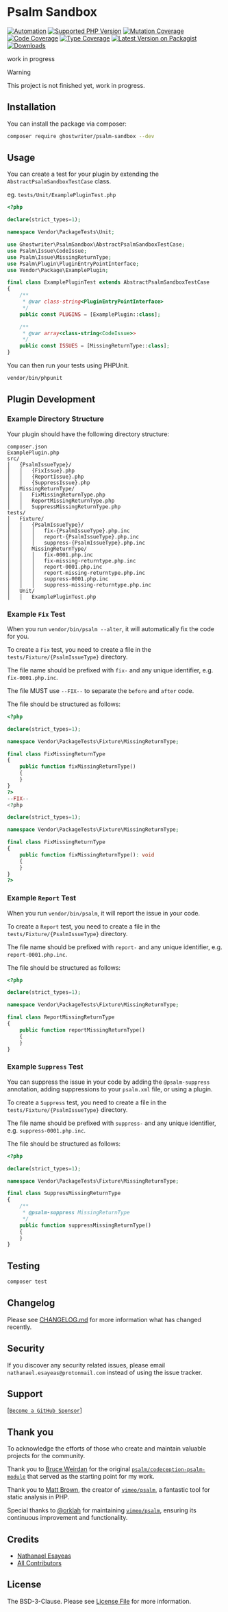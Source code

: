 # Psalm Sandbox

[![Automation](https://github.com/ghostwriter/psalm-sandbox/actions/workflows/automation.yml/badge.svg)](https://github.com/ghostwriter/psalm-sandbox/actions/workflows/automation.yml)
[![Supported PHP Version](https://badgen.net/packagist/php/ghostwriter/psalm-sandbox?color=8892bf)](https://www.php.net/supported-versions)
[![Mutation Coverage](https://img.shields.io/endpoint?style=flat&url=https%3A%2F%2Fbadge-api.stryker-mutator.io%2Fgithub.com%2Fghostwriter%2Fwip%2Fmain)](https://dashboard.stryker-mutator.io/reports/github.com/ghostwriter/psalm-sandbox/main)
[![Code Coverage](https://codecov.io/gh/ghostwriter/psalm-sandbox/branch/main/graph/badge.svg?token=UPDATE_TOKEN)](https://codecov.io/gh/ghostwriter/psalm-sandbox)
[![Type Coverage](https://shepherd.dev/github/ghostwriter/psalm-sandbox/coverage.svg)](https://shepherd.dev/github/ghostwriter/psalm-sandbox)
[![Latest Version on Packagist](https://badgen.net/packagist/v/ghostwriter/psalm-sandbox)](https://packagist.org/packages/ghostwriter/psalm-sandbox)
[![Downloads](https://badgen.net/packagist/dt/ghostwriter/psalm-sandbox?color=blue)](https://packagist.org/packages/ghostwriter/psalm-sandbox)

work in progress

> [!WARNING]
>
> This project is not finished yet, work in progress.

## Installation

You can install the package via composer:

``` bash
composer require ghostwriter/psalm-sandbox --dev
```

## Usage

You can create a test for your plugin by extending the `AbstractPsalmSandboxTestCase` class.

eg. `tests/Unit/ExamplePluginTest.php`

```php
<?php

declare(strict_types=1);

namespace Vendor\PackageTests\Unit;

use Ghostwriter\PsalmSandbox\AbstractPsalmSandboxTestCase;
use Psalm\Issue\CodeIssue;
use Psalm\Issue\MissingReturnType;
use Psalm\Plugin\PluginEntryPointInterface;
use Vendor\Package\ExamplePlugin;

final class ExamplePluginTest extends AbstractPsalmSandboxTestCase
{
    /**
     * @var class-string<PluginEntryPointInterface>
     */
    public const PLUGINS = [ExamplePlugin::class];

    /**
     * @var array<class-string<CodeIssue>>
     */
    public const ISSUES = [MissingReturnType::class];
}
```

You can then run your tests using PHPUnit.

``` bash
vendor/bin/phpunit
```

## Plugin Development

### Example Directory Structure

Your plugin should have the following directory structure:

``` text
composer.json
ExamplePlugin.php
src/
│   {PsalmIssueType}/
│   │   {FixIssue}.php
│   │   {ReportIssue}.php
│   │   {SuppressIssue}.php
│   MissingReturnType/
│   │   FixMissingReturnType.php
│   │   ReportMissingReturnType.php
│   │   SuppressMissingReturnType.php
tests/
│   Fixture/
│   │   {PsalmIssueType}/
│   │   │   fix-{PsalmIssueType}.php.inc
│   │   │   report-{PsalmIssueType}.php.inc
│   │   │   suppress-{PsalmIssueType}.php.inc
│   │   MissingReturnType/
│   │   │   fix-0001.php.inc
│   │   │   fix-missing-returntype.php.inc
│   │   │   report-0001.php.inc
│   │   │   report-missing-returntype.php.inc
│   │   │   suppress-0001.php.inc
│   │   │   suppress-missing-returntype.php.inc
│   Unit/
│   │   ExamplePluginTest.php
```

### Example `Fix` Test

When you run `vendor/bin/psalm --alter`, it will automatically fix the code for you.

To create a `Fix` test, you need to create a file in the `tests/Fixture/{PsalmIssueType}` directory.

The file name should be prefixed with `fix-` and any unique identifier, e.g. `fix-0001.php.inc`.

The file MUST use `--FIX--` to separate the `before` and `after` code.

The file should be structured as follows:

```php
<?php

declare(strict_types=1);

namespace Vendor\PackageTests\Fixture\MissingReturnType;

final class FixMissingReturnType
{
    public function fixMissingReturnType()
    {
    }
}
?>
--FIX--
<?php

declare(strict_types=1);

namespace Vendor\PackageTests\Fixture\MissingReturnType;

final class FixMissingReturnType
{
    public function fixMissingReturnType(): void
    {
    }
}
?>
```

### Example `Report` Test

When you run `vendor/bin/psalm`, it will report the issue in your code.

To create a `Report` test, you need to create a file in the `tests/Fixture/{PsalmIssueType}` directory.

The file name should be prefixed with `report-` and any unique identifier, e.g. `report-0001.php.inc`.

The file should be structured as follows:

```php
<?php

declare(strict_types=1);

namespace Vendor\PackageTests\Fixture\MissingReturnType;

final class ReportMissingReturnType
{
    public function reportMissingReturnType()
    {
    }
}
```

### Example `Suppress` Test

You can suppress the issue in your code by adding the `@psalm-suppress` annotation, adding suppressions to your `psalm.xml` file, or using a plugin.

To create a `Suppress` test, you need to create a file in the `tests/Fixture/{PsalmIssueType}` directory.

The file name should be prefixed with `suppress-` and any unique identifier, e.g. `suppress-0001.php.inc`.

The file should be structured as follows:

```php
<?php

declare(strict_types=1);

namespace Vendor\PackageTests\Fixture\MissingReturnType;

final class SuppressMissingReturnType
{
    /**
     * @psalm-suppress MissingReturnType
     */
    public function suppressMissingReturnType()
    {
    }
}
```

## Testing

``` bash
composer test
```

## Changelog

Please see [CHANGELOG.md](./CHANGELOG.md) for more information what has changed recently.

## Security

If you discover any security related issues, please email `nathanael.esayeas@protonmail.com` instead of using the issue tracker.

## Support

[[`Become a GitHub Sponsor`](https://github.com/sponsors/ghostwriter)]

## Thank you

To acknowledge the efforts of those who create and maintain valuable projects for the community.

Thank you to [Bruce Weirdan](https://github.com/weirdan) for the original [`psalm/codeception-psalm-module`](https://github.com/psalm/codeception-psalm-module) that served as the starting point for my work.

Thank you to [Matt Brown](https://github.com/muglug), the creator of [`vimeo/psalm`](https://github.com/vimeo/psalm), a fantastic tool for static analysis in PHP.

Special thanks to [@orklah](https://github.com/orklah) for maintaining [`vimeo/psalm`](https://github.com/vimeo/psalm), ensuring its continuous improvement and functionality.

## Credits

- [Nathanael Esayeas](https://github.com/ghostwriter)
- [All Contributors](https://github.com/ghostwriter/psalm-sandbox/contributors)

## License

The BSD-3-Clause. Please see [License File](./LICENSE) for more information.
